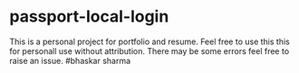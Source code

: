 # passport-local-login
This is a personal project for portfolio and resume.
Feel free to use this this for personall use without attribution.
There may be some errors feel free to raise an issue.
#bhaskar sharma
